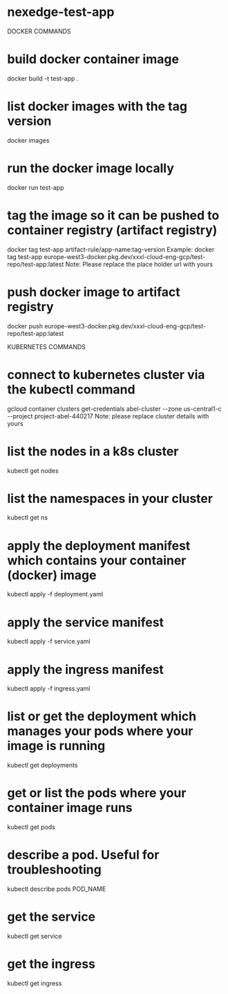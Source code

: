 # nexedge-test-app

DOCKER COMMANDS
# build docker container image
docker build -t test-app .

# list docker images with the tag version
docker images

# run the docker image locally
docker run test-app

# tag the image so it can be pushed to container registry (artifact registry)
docker tag test-app artifact-rule/app-name:tag-version
Example:
docker tag test-app europe-west3-docker.pkg.dev/xxxl-cloud-eng-gcp/test-repo/test-app:latest
Note: Please replace the place holder url with yours

# push docker image to artifact registry
docker push europe-west3-docker.pkg.dev/xxxl-cloud-eng-gcp/test-repo/test-app:latest


KUBERNETES COMMANDS
# connect to kubernetes cluster via the kubectl command
gcloud container clusters get-credentials abel-cluster --zone us-central1-c --project project-abel-440217
Note: please replace cluster details with yours

# list the nodes in a k8s cluster
kubectl get nodes

# list the namespaces in your cluster
kubectl get ns

# apply the deployment manifest which contains your container (docker) image 
kubectl apply -f deployment.yaml

# apply the service manifest
kubectl apply -f service.yaml

# apply the ingress manifest
kubectl apply -f ingress.yaml

# list or get the deployment which manages your pods where your image is running
kubectl get deployments

# get or list the pods where your container image runs
kubectl get pods

# describe a pod. Useful for troubleshooting
kubectl describe pods POD_NAME 

# get the service
kubectl get service

# get the ingress
kubectl get ingress